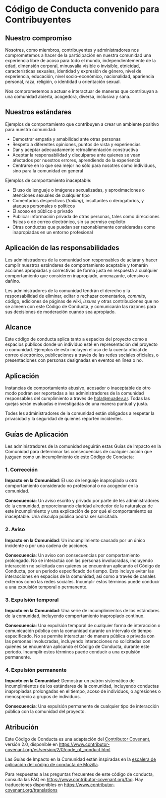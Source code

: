 
# Código de Conducta convenido para Contribuyentes

## Nuestro compromiso

Nosotres, como miembros, contribuyentes y administradores nos comprometemos a
hacer de la participación en nuestra comunidad una experiencia libre de acoso
para todo el mundo, independientemente de la edad, dimensión corporal,
minusvalía visible o invisible, etnicidad, características sexuales, identidad
y expresión de género, nivel de experiencia, educación, nivel socio-económico,
nacionalidad, apariencia personal, raza, religión, o identidad u orientación
sexual.

Nos comprometemos a actuar e interactuar de maneras que contribuyan a una
comunidad abierta, acogedora, diversa, inclusiva y sana.

## Nuestros estándares

Ejemplos de comportamiento que contribuyen a crear un ambiente positivo para
nuestra comunidad:

* Demostrar empatía y amabilidad ante otras personas
* Respeto a diferentes opiniones, puntos de vista y experiencias
* Dar y aceptar adecuadamente retroalimentación constructiva
* Aceptar la responsabilidad y disculparse ante quienes se vean afectados por
  nuestros errores, aprendiendo de la experiencia
* Centrarse en lo que sea mejor no sólo para nosotres como individuos, sino
  para la comunidad en general

Ejemplos de comportamiento inaceptable:

* El uso de lenguaje o imágenes sexualizadas, y aproximaciones o
  atenciones sexuales de cualquier tipo
* Comentarios despectivos (_trolling_), insultantes o derogatorios, y ataques
  personales o políticos
* El acoso en público o privado
* Publicar información privada de otras personas, tales como direcciones
  físicas o de correo electrónico, sin su permiso explícito
* Otras conductas que puedan ser razonablemente consideradas como inapropiadas
  en un entorno profesional

## Aplicación de las responsabilidades

Les administradores de la comunidad son responsables de aclarar y hacer cumplir
nuestros estándares de comportamiento aceptable y tomarán acciones apropiadas y
correctivas de forma justa en respuesta a cualquier comportamiento que
consideren inapropiado, amenazante, ofensivo o dañino.

Les administradores de la comunidad tendrán el derecho y la responsabilidad de
eliminar, editar o rechazar comentarios, _commits_, código, ediciones de
páginas de wiki, _issues_ y otras contribuciones que no se alineen con este
Código de Conducta, y comunicarán las razones para sus decisiones de moderación
cuando sea apropiado.

## Alcance

Este código de conducta aplica tanto a espacios del proyecto como a espacios
públicos donde un individuo esté en representación del proyecto o comunidad.
Ejemplos de esto incluyen el uso de la cuenta oficial de correo electrónico,
publicaciones a través de las redes sociales oficiales, o presentaciones con
personas designadas en eventos en línea o no.

## Aplicación

Instancias de comportamiento abusivo, acosador o inaceptable de otro modo
podrán ser reportadas a les administradores de la comunidad responsables del
cumplimiento a través de hola@muadev.ar. Todas las quejas serán evaluadas e
investigadas de una manera puntual y justa.

Todes les administradores de la comunidad están obligados a respetar la
privacidad y la seguridad de quienes reporten incidentes.

## Guías de Aplicación

Les administradores de la comunidad seguirán estas Guías de Impacto en la
Comunidad para determinar las consecuencias de cualquier acción que juzguen
como un incumplimiento de este Código de Conducta:

### 1. Corrección

**Impacto en la Comunidad**: El uso de lenguaje inapropiado u otro
comportamiento considerado no profesional o no acogedor en la comunidad.

**Consecuencia**: Un aviso escrito y privado por parte de les administradores
de la comunidad, proporcionando claridad alrededor de la naturaleza de este
incumplimiento y una explicación de por qué el comportamiento es inaceptable.
Una disculpa pública podría ser solicitada.

### 2. Aviso

**Impacto en la Comunidad**: Un incumplimiento causado por un único incidente o
por una cadena de acciones.

**Consecuencia**: Un aviso con consecuencias por comportamiento prolongado. No
se interactúa con las personas involucradas, incluyendo interacción no
solicitada con quienes se encuentran aplicando el Código de Conducta, por un
periodo especificado de tiempo. Esto incluye evitar las interacciones en
espacios de la comunidad, así como a través de canales externos como las redes
sociales. Incumplir estos términos puede conducir a una expulsión temporal o
permanente.

### 3. Expulsión temporal

**Impacto en la Comunidad**: Una serie de incumplimientos de los estándares de
la comunidad, incluyendo comportamiento inapropiado continuo.

**Consecuencia**: Una expulsión temporal de cualquier forma de interacción o
comunicación pública con la comunidad durante un intervalo de tiempo
especificado. No se permite interactuar de manera pública o privada con las
personas involucradas, incluyendo interacciones no solicitadas con quienes se
encuentran aplicando el Código de Conducta, durante este periodo. Incumplir
estos términos puede conducir a una expulsión permanente.

### 4. Expulsión permanente

**Impacto en la Comunidad**: Demostrar un patrón sistemático de incumplimientos
de los estándares de la comunidad, incluyendo conductas inapropiadas
prolongadas en el tiempo, acoso de individuos, o agresiones o menosprecio a
grupos de individuos.

**Consecuencia**: Una expulsión permanente de cualquier tipo de interacción
pública con la comunidad del proyecto.

## Atribución

Este Código de Conducta es una adaptación del [Contributor Covenant][homepage],
versión 2.0, disponible en
https://www.contributor-covenant.org/es/version/2/0/code_of_conduct.html

Las Guías de Impacto en la Comunidad están inspiradas en la [escalera de
aplicación del código de conducta de
Mozilla](https://github.com/mozilla/diversity).

[homepage]: https://www.contributor-covenant.org

Para respuestas a las preguntas frecuentes de este código de conducta, consulta
las FAQ en https://www.contributor-covenant.org/faq. Hay traducciones
disponibles en https://www.contributor-covenant.org/translations
